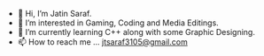 - 👋 Hi, I’m Jatin Saraf.
- 👀 I’m interested in Gaming, Coding and Media Editings.
- 🌱 I’m currently learning C++ along with some Graphic Designing.
- 📫 How to reach me ... jtsaraf3105@gmail.com

<!---
n00bdrag0n/n00bdrag0n is a ✨ special ✨ repository because its `README.md` (this file) appears on your GitHub profile.
You can click the Preview link to take a look at your changes.
--->
